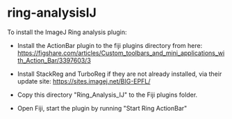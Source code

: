 # ring-analysisIJ
To install the ImageJ Ring analysis plugin:

- Install the ActionBar plugin to the fiji plugins directory from here:
https://figshare.com/articles/Custom_toolbars_and_mini_applications_with_Action_Bar/3397603/3
- Install StackReg and TurboReg if they are not already installed, via their
  update site: https://sites.imagej.net/BIG-EPFL/

- Copy this directory "Ring_Analysis_IJ" to the Fiji plugins folder. 

- Open Fiji, start the plugin by running "Start Ring ActionBar"

